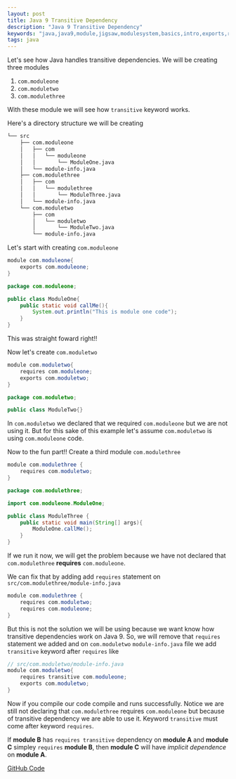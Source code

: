 ```yaml
---
layout: post
title: Java 9 Transitive Dependency
description: "Java 9 Transitive Dependency"
keywords: "java,java9,module,jigsaw,modulesystem,basics,intro,exports,requires,transitive"
tags: java
---
```




Let's see how Java handles transitive dependencies. We will be creating three modules
1. `com.moduleone`
2. `com.moduletwo`
3. `com.modulethree`

With these module we will see how `transitive` keyword works.

Here's a directory structure we will be creating

```bash
└── src
    ├── com.moduleone
    │   ├── com
    │   │   └── moduleone
    │   │       └── ModuleOne.java
    │   └── module-info.java
    ├── com.modulethree
    │   ├── com
    │   │   └── modulethree
    │   │       └── ModuleThree.java
    │   └── module-info.java
    └── com.moduletwo
        ├── com
        │   └── moduletwo
        │       └── ModuleTwo.java
        └── module-info.java
```

Let's start with creating `com.moduleone`
```java
module com.moduleone{
    exports com.moduleone;
}
```
```java
package com.moduleone;

public class ModuleOne{
    public static void callMe(){
        System.out.println("This is module one code");
    }
}
```
This was straight foward right!!

Now let's create `com.moduletwo`
```java
module com.moduletwo{
    requires com.moduleone;
    exports com.moduletwo;
}
```
```java
package com.moduletwo;

public class ModuleTwo{}
```

In `com.moduletwo` we declared that we required `com.moduleone` but we are not using it. But for this sake of this example let's assume `com.moduletwo` is using `com.moduleone` code.

Now to the fun part!!
Create a third module `com.modulethree`

```java
module com.modulethree {
    requires com.moduletwo;
}
```
```java
package com.modulethree;

import com.moduleone.ModuleOne;

public class ModuleThree {
    public static void main(String[] args){
        ModuleOne.callMe();
    }
}
```
If we run it now, we will get the problem because we have not declared that `com.modulethree` **requires** `com.moduleone`.

We can fix that by adding add `requires` statement on `src/com.modulethree/module-info.java`
```java
module com.modulethree {
    requires com.moduletwo;
    requires com.moduleone;   
}
```

But this is not the solution we will be using because we want know how transitive dependencies work on Java 9. So, we will remove that `requires` statement we added and on `com.moduletwo` `module-info.java` file we add `transitive` keyword after `requires` like

```java
// src/com.moduletwo/module-info.java
module com.moduletwo{
    requires transitive com.moduleone;
    exports com.moduletwo;
}
```
Now if you compile our code compile and runs successfully. Notice we are still not declaring that `com.modulethree` requires `com.moduleone` but because of transitive dependency we are able to use it. Keyword `transitive` must come after keyword `requires`. 

If **module B** has `requires transitive` dependency on **module A** and **module C** simpley `requires` **module B**, then **module C** will have *implicit dependence* on **module A**.

[GitHub Code](https://github.com/atuladhar-aman/java9-basics/tree/master/04-java-transitive-dependency)